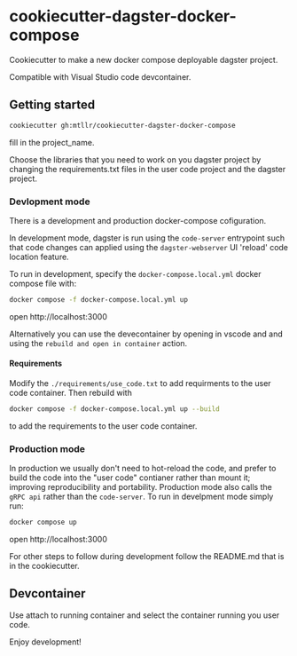 # cookiecutter-dagster-docker-compose

Cookiecutter to make a new docker compose deployable dagster project.

Compatible with Visual Studio code devcontainer.

## Getting started

```bash
cookiecutter gh:mtllr/cookiecutter-dagster-docker-compose
```

fill in the project_name.

Choose the libraries that you need to work on you dagster project by changing the requirements.txt files in the user code project and the dagster project.

### Devlopment mode

There is a development and production docker-compose cofiguration.

In development mode, dagster is run using the `code-server` entrypoint such that code changes can applied using the `dagster-webserver` UI 'reload' code location feature. 

To run in development, specify the `docker-compose.local.yml` docker compose file with:

```bash
docker compose -f docker-compose.local.yml up
```

open http://localhost:3000

Alternatively you can use the devecontainer by opening in vscode and and using the `rebuild and open in container` action.

#### Requirements
Modify the `./requirements/use_code.txt` to add requirments to the user code container. Then rebuild with 

```bash
docker compose -f docker-compose.local.yml up --build
```

to add the requirements to the user code container.

### Production mode
In production we usually don't need to hot-reload the code, and prefer to build the code into the "user code" contianer rather than mount it; improving reproducibility and portability. Production mode also calls the `gRPC api` rather than the `code-server`. To run in develpment mode simply run:

```bash
docker compose up
```

open http://localhost:3000

For other steps to follow during development follow the README.md that is in the cookiecutter.

## Devcontainer

Use attach to running container and select the container running you user code.

Enjoy development!